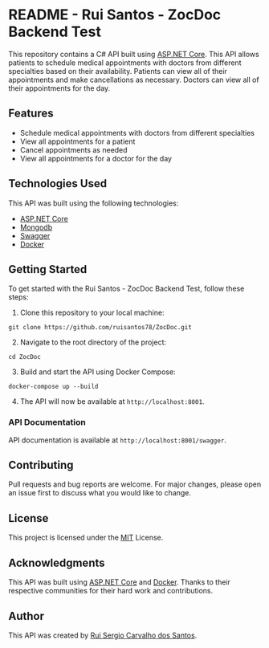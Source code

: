 # README - Rui Santos - ZocDoc Backend Test

This repository contains a C# API built using [ASP.NET Core](https://dotnet.microsoft.com/apps/aspnet). 
This API allows patients to schedule medical appointments with doctors from different specialties based on their availability. Patients can view all of their appointments and make cancellations as necessary. Doctors can view all of their appointments for the day.

## Features
- Schedule medical appointments with doctors from different specialties
- View all appointments for a patient
- Cancel appointments as needed
- View all appointments for a doctor for the day

## Technologies Used
This API was built using the following technologies:

- [ASP.NET Core](https://dotnet.microsoft.com/apps/aspnet)
- [Mongodb](https://www.mongodb.com/)
- [Swagger](https://swagger.io/)
- [Docker](https://www.docker.com/)

## Getting Started
To get started with the Rui Santos - ZocDoc Backend Test, follow these steps:

1. Clone this repository to your local machine:
```
git clone https://github.com/ruisantos78/ZocDoc.git
```

2. Navigate to the root directory of the project:
```
cd ZocDoc
```

3. Build and start the API using Docker Compose:
```
docker-compose up --build
```

4. The API will now be available at `http://localhost:8001`.

### API Documentation

API documentation is available at `http://localhost:8001/swagger`.

## Contributing

Pull requests and bug reports are welcome. For major changes, please open an issue first to discuss what you would like to change.

## License

This project is licensed under the [MIT](https://opensource.org/licenses/MIT) License.

## Acknowledgments

This API was built using [ASP.NET Core](https://dotnet.microsoft.com/apps/aspnet) and [Docker](https://www.docker.com/). Thanks to their respective communities for their hard work and contributions.

## Author

This API was created by [Rui Sergio Carvalho dos Santos](https://github.com/ruisantos78).
